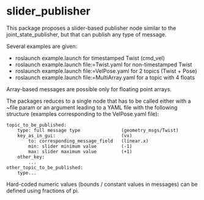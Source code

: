 # slider_publisher

This package proposes a slider-based publisher node similar to the joint_state_publisher, but that can publish any type of message.

Several examples are given:
*   roslaunch example.launch for timestamped Twist (cmd_vel)
*   roslaunch example.launch file:=Twist.yaml for non-timestamped Twist
*   roslaunch example.launch file:=VelPose.yaml for 2 topics (Twist + Pose)
*   roslaunch example.launch file:=MultiArray.yaml for a topic with 4 floats

Array-based messages are possible only for floating point arrays. 

The packages reduces to a single node that has to be called either with a ~file param or an argument leading to a YAML file with the following structure (examples corresponding to the VelPose.yaml file):

    topic_to_be_published:  
        type: full message type               (geometry_msgs/Twist)  
        key_as_in_gui:                        (vx)  
            to: corresponding_message_field   (linear.x)  
            min: slider minimum value         (-1)  
            max: slider maximum value         (+1)  
        other_key:  
            ...
    other_topic_to_be_published:  
        type...

        
Hard-coded numeric values (bounds / constant values in messages) can be defined using fractions of pi.
